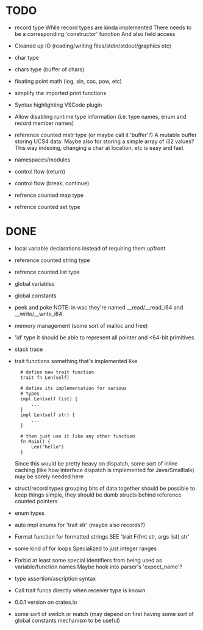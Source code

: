 # TODO

* record type
    While record types are kinda implemented
    There needs to be a corresponding 'constructor' function
    And also field access
* Cleaned up IO (reading/writing files/stdin/stdout/graphics etc)

* char type
* chars type (buffer of chars)
* floating point math (log, sin, cos, pow, etc)
* simplify the imported print functions
* Syntax highlighting VSCode plugin

* Allow disabling runtime type information
    (i.e. type names, enum and record member names)

* reference counted mstr type (or maybe call it 'buffer'?)
    A mutable buffer storing UCS4 data.
    Maybe also for storing a simple array of i32 values?
    This way indexing, changing a char at location, etc
    is easy and fast
* namespaces/modules
* control flow (return)
* control flow (break, continue)
* refrence counted map type
* refrence counted set type

# DONE

* local variable declarations
    instead of requiring them upfront
* reference counted string type
* refrence counted list type
* global variables
* global constants
* peek and poke
    NOTE: in wac they're named __read/__read_i64 and __write/__write_i64
* memory management (some sort of malloc and free)
* 'id' type
    it should be able to represent all pointer
    and <64-bit primitives
* stack trace
* trait functions
    something that's implemented like

        # define new trait function
        trait fn Len(self)

        # define its implementation for various
        # types
        impl Len(self list) {
            ...
        }
        impl Len(self str) {
            ...
        }

        # then just use it like any other function
        fn Main() {
            Len("hello")
        }

    Since this would be pretty heavy on dispatch,
    some sort of inline caching (like how interface dispatch is
    implemented for Java/Smalltalk) may be sorely needed here
* struct/record types
    grouping bits of data together should be possible
    to keep things simple, they should be dumb structs
    behind reference counted pointers
* enum types
* auto impl enums for 'trait str' (maybe also records?)
* Format function for formatted strings
    SEE 'trait F(fmt str, args list) str'
* some kind of for loops
    Specialized to just integer ranges
* Forbid at least some special identifiers from being used as variable/function names
    Maybe hook into parser's 'expect_name'?
* type assertion/ascription syntax
* Call trait funcs directly when receiver type is known
* 0.0.1 version on crates.io
* some sort of switch or match (may depend on first
    having some sort of global constants mechanism
    to be useful)
